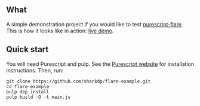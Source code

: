 ## What

A simple demonstration project if you would like to test [purescript-flare](https://github.com/sharkdp/purescript-flare). This is how it looks like in action: [live demo](http://sharkdp.github.io/flare-example/).

## Quick start

You will need Purescript and pulp. See the [Purescript website](http://www.purescript.org/download/) for installation instructions. Then, run:

```
git clone https://github.com/sharkdp/flare-example.git
cd flare-example
pulp dep install
pulp build -O -t main.js
```
